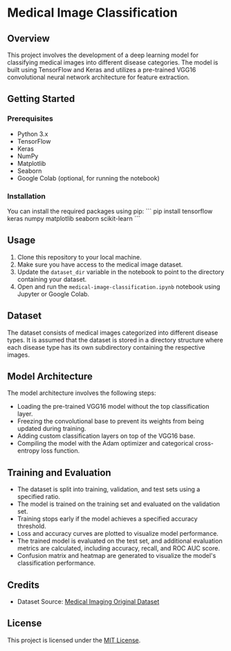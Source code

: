 # Medical Image Classification

## Overview
This project involves the development of a deep learning model for classifying medical images into different disease categories. The model is built using TensorFlow and Keras and utilizes a pre-trained VGG16 convolutional neural network architecture for feature extraction.

## Getting Started
### Prerequisites
- Python 3.x
- TensorFlow
- Keras
- NumPy
- Matplotlib
- Seaborn
- Google Colab (optional, for running the notebook)

### Installation
You can install the required packages using pip:
\```
pip install tensorflow keras numpy matplotlib seaborn scikit-learn
\```

## Usage
1. Clone this repository to your local machine.
2. Make sure you have access to the medical image dataset.
3. Update the `dataset_dir` variable in the notebook to point to the directory containing your dataset.
4. Open and run the `medical-image-classification.ipynb` notebook using Jupyter or Google Colab.

## Dataset
The dataset consists of medical images categorized into different disease types. It is assumed that the dataset is stored in a directory structure where each disease type has its own subdirectory containing the respective images.

## Model Architecture
The model architecture involves the following steps:
- Loading the pre-trained VGG16 model without the top classification layer.
- Freezing the convolutional base to prevent its weights from being updated during training.
- Adding custom classification layers on top of the VGG16 base.
- Compiling the model with the Adam optimizer and categorical cross-entropy loss function.

## Training and Evaluation
- The dataset is split into training, validation, and test sets using a specified ratio.
- The model is trained on the training set and evaluated on the validation set.
- Training stops early if the model achieves a specified accuracy threshold.
- Loss and accuracy curves are plotted to visualize model performance.
- The trained model is evaluated on the test set, and additional evaluation metrics are calculated, including accuracy, recall, and ROC AUC score.
- Confusion matrix and heatmap are generated to visualize the model's classification performance.

## Credits
- Dataset Source: [Medical Imaging Original Dataset](https://www.kaggle.com/datasets/heartzhacker/medical-imaging)

## License
This project is licensed under the [MIT License](https://opensource.org/licenses/MIT).
